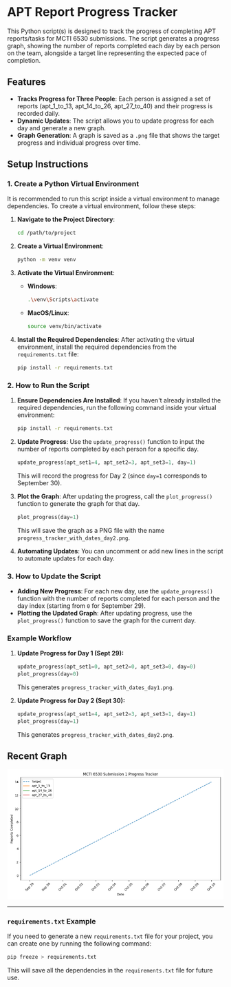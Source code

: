 # APT Report Progress Tracker

This Python script(s) is designed to track the progress of completing APT reports/tasks for MCTI 6530 submissions. The script generates a progress graph, showing the number of reports completed each day by each person on the team, alongside a target line representing the expected pace of completion.

## Features
- **Tracks Progress for Three People**: Each person is assigned a set of reports (apt_1_to_13, apt_14_to_26, apt_27_to_40) and their progress is recorded daily.
- **Dynamic Updates**: The script allows you to update progress for each day and generate a new graph.
- **Graph Generation**: A graph is saved as a `.png` file that shows the target progress and individual progress over time.

## Setup Instructions

### 1. Create a Python Virtual Environment

It is recommended to run this script inside a virtual environment to manage dependencies. To create a virtual environment, follow these steps:

1. **Navigate to the Project Directory**:
    ```bash
    cd /path/to/project
    ```

2. **Create a Virtual Environment**:
    ```bash
    python -m venv venv
    ```

3. **Activate the Virtual Environment**:
    - **Windows**:
      ```bash
      .\venv\Scripts\activate
      ```
    - **MacOS/Linux**:
      ```bash
      source venv/bin/activate
      ```

4. **Install the Required Dependencies**:
    After activating the virtual environment, install the required dependencies from the `requirements.txt` file:
    ```bash
    pip install -r requirements.txt
    ```

### 2. How to Run the Script

1. **Ensure Dependencies Are Installed**: 
   If you haven't already installed the required dependencies, run the following command inside your virtual environment:
   ```bash
   pip install -r requirements.txt
   ```

2. **Update Progress**: 
   Use the `update_progress()` function to input the number of reports completed by each person for a specific day.
   ```python
   update_progress(apt_set1=4, apt_set2=3, apt_set3=1, day=1)
   ```
   This will record the progress for Day 2 (since `day=1` corresponds to September 30).

3. **Plot the Graph**: 
   After updating the progress, call the `plot_progress()` function to generate the graph for that day.
   ```python
   plot_progress(day=1)
   ```
   This will save the graph as a PNG file with the name `progress_tracker_with_dates_day2.png`.

4. **Automating Updates**: You can uncomment or add new lines in the script to automate updates for each day.

### 3. How to Update the Script

- **Adding New Progress**: For each new day, use the `update_progress()` function with the number of reports completed for each person and the day index (starting from `0` for September 29).
- **Plotting the Updated Graph**: After updating progress, use the `plot_progress()` function to save the graph for the current day.

### Example Workflow

1. **Update Progress for Day 1 (Sept 29):**
   ```python
   update_progress(apt_set1=0, apt_set2=0, apt_set3=0, day=0)
   plot_progress(day=0)
   ```
   This generates `progress_tracker_with_dates_day1.png`.

2. **Update Progress for Day 2 (Sept 30):**
   ```python
   update_progress(apt_set1=4, apt_set2=3, apt_set3=1, day=1)
   plot_progress(day=1)
   ```
   This generates `progress_tracker_with_dates_day2.png`.

## Recent Graph

![Progress Tracker](https://raw.githubusercontent.com/JeffinWithYa/apt_analysis_and_samples/main/tmp_progress_tracking/progress_tracker_with_dates_day1.png)

---

### `requirements.txt` Example

If you need to generate a new `requirements.txt` file for your project, you can create one by running the following command:
```bash
pip freeze > requirements.txt
```
This will save all the dependencies in the `requirements.txt` file for future use.

